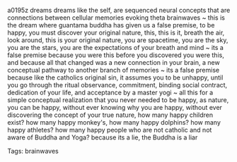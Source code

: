 a0195z
dreams
dreams like the self, are sequenced neural concepts that are connections between cellular memories evoking theta brainwaves ~ this is the dream where guantama buddha has given us a false premise, to be happy, you must discover your original nature, this, this is it, breath the air, look around, this is your original nature, you are spacetime, you are the sky, you are the stars, you are the expectations of your breath and mind ~ its a false premise because you were this before you discovered you were this, and because all that changed was a new connection in your brain, a new conceptual pathway to another branch of memories ~ its a false premise because like the catholics original sin, it assumes you to be unhappy, until you go through the ritual observance, commitment, binding social contract, dedication of your life, and acceptance by a master yogi ~ all this for a simple conceptual realization that you never needed to be happy, as nature, you can be happy, without ever knowing why you are happy, without ever discovering the concept of your true nature, how many happy children exist? how many happy monkey's, how many happy dolphins? how many happy athletes? how many happy people who are not catholic and not aware of Buddha and Yoga? because its a lie, the Buddha is a liar

Tags:
  brainwaves

